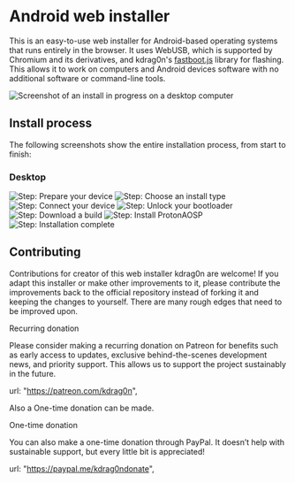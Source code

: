 # Android web installer

This is an easy-to-use web installer for Android-based operating systems that runs entirely in the browser. It uses WebUSB, which is supported by Chromium and its derivatives, and kdrag0n's [fastboot.js](https://github.com/kdrag0n/fastboot.js) library for flashing. This allows it to work on computers and Android devices software with no additional software or command-line tools.

![Screenshot of an install in progress on a desktop computer](https://user-images.githubusercontent.com/7930239/107459937-10c41e80-6b0c-11eb-8fbc-6882145f164f.png)

## Install process

The following screenshots show the entire installation process, from start to finish:

### Desktop

![Step: Prepare your device](https://user-images.githubusercontent.com/7930239/107459556-516f6800-6b0b-11eb-93b6-a3726c1d6256.png)
![Step: Choose an install type](https://user-images.githubusercontent.com/7930239/107459558-5207fe80-6b0b-11eb-80b7-5597e640bb0c.png)
![Step: Connect your device](https://user-images.githubusercontent.com/7930239/107459568-56341c00-6b0b-11eb-9f44-2760d873c8d7.png)
![Step: Unlock your bootloader](https://user-images.githubusercontent.com/7930239/107459571-57654900-6b0b-11eb-9a6e-1b83a9c8bb7b.png)
![Step: Download a build](https://user-images.githubusercontent.com/7930239/107459576-57fddf80-6b0b-11eb-82cb-731b35c6a10b.png)
![Step: Install ProtonAOSP](https://user-images.githubusercontent.com/7930239/107459937-10c41e80-6b0c-11eb-8fbc-6882145f164f.png)
![Step: Installation complete](https://user-images.githubusercontent.com/7930239/107459580-59c7a300-6b0b-11eb-831f-8d55e7c4c5ef.png)




## Contributing

Contributions for creator of this web installer kdrag0n are welcome! If you adapt this installer or make other improvements to it, please contribute the improvements back to the official repository instead of forking it and keeping the changes to yourself. There are many rough edges that need to be improved upon.


Recurring donation

Please consider making a recurring donation on Patreon for benefits such as early access to updates, exclusive behind-the-scenes development news, and priority support. This allows us to support the project sustainably in the future.

url: "https://patreon.com/kdrag0n",

Also a One-time donation can be made.

One-time donation

You can also make a one-time donation through PayPal. It doesn’t help with sustainable support, but every little bit is appreciated!

url: "https://paypal.me/kdrag0ndonate",
